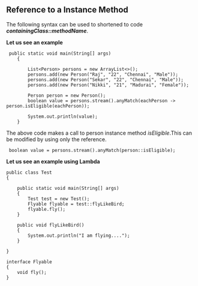 ## Reference to a Instance Method

The following syntax can be used to shortened to code ***containingClass::methodName***.

**Let us see an example**

```
 public static void main(String[] args)
    {

        List<Person> persons = new ArrayList<>();
        persons.add(new Person("Raj", "22", "Chennai", "Male"));
        persons.add(new Person("Sekar", "22", "Chennai", "Male"));
        persons.add(new Person("Nikki", "21", "Madurai", "Female"));

        Person person = new Person();
        boolean value = persons.stream().anyMatch(eachPerson -> person.isEligible(eachPerson));

        System.out.println(value);
    }
```

The above code makes a call to person instance method *isEligible*.This can be modified by using only the reference.

```
 boolean value = persons.stream().anyMatch(person::isEligible);
```

**Let us see an example using Lambda**

```
public class Test
{

    public static void main(String[] args)
    {
        Test test = new Test();
        Flyable flyable = test::flyLikeBird;
        flyable.fly();
    }

    public void flyLikeBird()
    {
        System.out.println("I am flying....");
    }

}

interface Flyable
{
    void fly();
}
```
